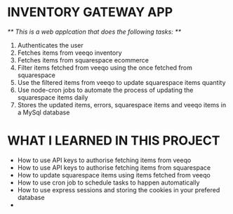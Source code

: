 # INVENTORY GATEWAY APP
_** This is a web applcation that does the following tasks: **_
1. Authenticates the user
2. Fetches items from veeqo inventory
3. Fetches items from squarespace ecommerce
4. Filter items fetched from veeqo using the once fetched from squarespace
5. Use the filtered items from veeqo to update squarespace items quantity
6. Use node-cron jobs to automate the process of updating the squarespace items daily
7. Stores the updated items, errors, squarespace items and veeqo items in a MySql database 

# WHAT I LEARNED IN THIS PROJECT
- How to use API keys to authorise fetching items from veeqo
- How to use API keys to authorise fetching items from squarespace
- How to update squarespace items using items fetched from veeqo
- How to use cron job to schedule tasks to happen automatically
- How to use express sessions and storing the cookies in your prefered database
- 
